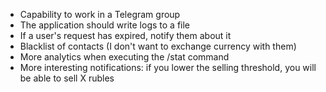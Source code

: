 - Capability to work in a Telegram group
- The application should write logs to a file
- If a user's request has expired, notify them about it
- Blacklist of contacts (I don't want to exchange currency with them)
- More analytics when executing the /stat command
- More interesting notifications: if you lower the selling threshold, you will be able to sell X rubles